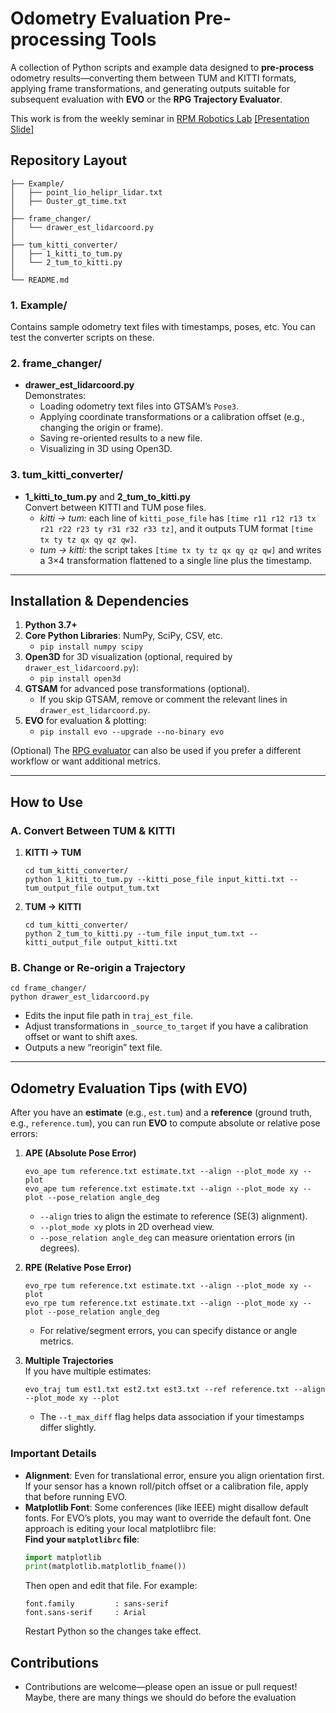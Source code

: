 # Odometry Evaluation Pre-processing Tools

A collection of Python scripts and example data designed to **pre-process** odometry results—converting them between TUM and KITTI formats, applying frame transformations, and generating outputs suitable for subsequent evaluation with **EVO** or the **RPG Trajectory Evaluator**.

This work is from the weekly seminar in [RPM Robotics Lab](rpm.snu.ac.kr) [[Presentation Slide]](https://docs.google.com/presentation/d/1LleCGPfmTO9QTyUhobA91vqfQg9bl1dZiIF6sGG7pB8/edit?slide=id.g347e91bd317_0_699#slide=id.g347e91bd317_0_699)

## Repository Layout

```
├── Example/
│   ├── point_lio_helipr_lidar.txt
│   ├── Ouster_gt_time.txt
│
├── frame_changer/
│   └── drawer_est_lidarcoord.py
│
├── tum_kitti_converter/
│   ├── 1_kitti_to_tum.py
│   └── 2_tum_to_kitti.py
│
└── README.md
```

### 1. Example/
Contains sample odometry text files with timestamps, poses, etc. You can test the converter scripts on these.

### 2. frame_changer/
- **drawer_est_lidarcoord.py**  
  Demonstrates:
  - Loading odometry text files into GTSAM’s `Pose3`.
  - Applying coordinate transformations or a calibration offset (e.g., changing the origin or frame).
  - Saving re-oriented results to a new file.
  - Visualizing in 3D using Open3D.

### 3. tum_kitti_converter/
- **1_kitti_to_tum.py** and **2_tum_to_kitti.py**  
  Convert between KITTI and TUM pose files.  
  - *kitti → tum:* each line of `kitti_pose_file` has `[time r11 r12 r13 tx r21 r22 r23 ty r31 r32 r33 tz]`, and it outputs TUM format `[time tx ty tz qx qy qz qw]`.  
  - *tum → kitti:* the script takes `[time tx ty tz qx qy qz qw]` and writes a 3×4 transformation flattened to a single line plus the timestamp.

---

## Installation & Dependencies

1. **Python 3.7+**  
2. **Core Python Libraries**: NumPy, SciPy, CSV, etc.  
   - `pip install numpy scipy`
3. **Open3D** for 3D visualization (optional, required by `drawer_est_lidarcoord.py`):  
   - `pip install open3d`
4. **GTSAM** for advanced pose transformations (optional).  
   - If you skip GTSAM, remove or comment the relevant lines in `drawer_est_lidarcoord.py`.
5. **EVO** for evaluation & plotting:  
   - `pip install evo --upgrade --no-binary evo`

(Optional) The [RPG evaluator](https://github.com/uzh-rpg/rpg_trajectory_evaluation) can also be used if you prefer a different workflow or want additional metrics.

---

## How to Use

### A. Convert Between TUM & KITTI

1. **KITTI → TUM**  
   ```
   cd tum_kitti_converter/
   python 1_kitti_to_tum.py --kitti_pose_file input_kitti.txt --tum_output_file output_tum.txt
   ```
2. **TUM → KITTI**  
   ```
   cd tum_kitti_converter/
   python 2_tum_to_kitti.py --tum_file input_tum.txt --kitti_output_file output_kitti.txt
   ```

### B. Change or Re-origin a Trajectory

```
cd frame_changer/
python drawer_est_lidarcoord.py
```
- Edits the input file path in `traj_est_file`. 
- Adjust transformations in `_source_to_target` if you have a calibration offset or want to shift axes.
- Outputs a new “reorigin” text file.

---

## Odometry Evaluation Tips (with EVO)

After you have an **estimate** (e.g., `est.tum`) and a **reference** (ground truth, e.g., `reference.tum`), you can run **EVO** to compute absolute or relative pose errors:

1. **APE (Absolute Pose Error)**  
   ```
   evo_ape tum reference.txt estimate.txt --align --plot_mode xy --plot
   evo_ape tum reference.txt estimate.txt --align --plot_mode xy --plot --pose_relation angle_deg
   ```
   - `--align` tries to align the estimate to reference (SE(3) alignment).
   - `--plot_mode xy` plots in 2D overhead view.
   - `--pose_relation angle_deg` can measure orientation errors (in degrees).

2. **RPE (Relative Pose Error)**  
   ```
   evo_rpe tum reference.txt estimate.txt --align --plot_mode xy --plot
   evo_rpe tum reference.txt estimate.txt --align --plot_mode xy --plot --pose_relation angle_deg
   ```
   - For relative/segment errors, you can specify distance or angle metrics.

3. **Multiple Trajectories**  
   If you have multiple estimates:
   ```
   evo_traj tum est1.txt est2.txt est3.txt --ref reference.txt --align --plot_mode xy --plot
   ```
   - The `--t_max_diff` flag helps data association if your timestamps differ slightly.

### Important Details

- **Alignment**: Even for translational error, ensure you align orientation first. If your sensor has a known roll/pitch offset or a calibration file, apply that before running EVO.  
- **Matplotlib Font**: Some conferences (like IEEE) might disallow default fonts. For EVO’s plots, you may want to override the default font. One approach is editing your local matplotlibrc file:  
**Find your `matplotlibrc` file**:
   ```python
   import matplotlib
   print(matplotlib.matplotlib_fname())
   ```
   Then open and edit that file. For example:
   ```
   font.family         : sans-serif
   font.sans-serif     : Arial
   ```
   Restart Python so the changes take effect.
   
## Contributions
- Contributions are welcome—please open an issue or pull request! Maybe, there are many things we should do before the evaluation
